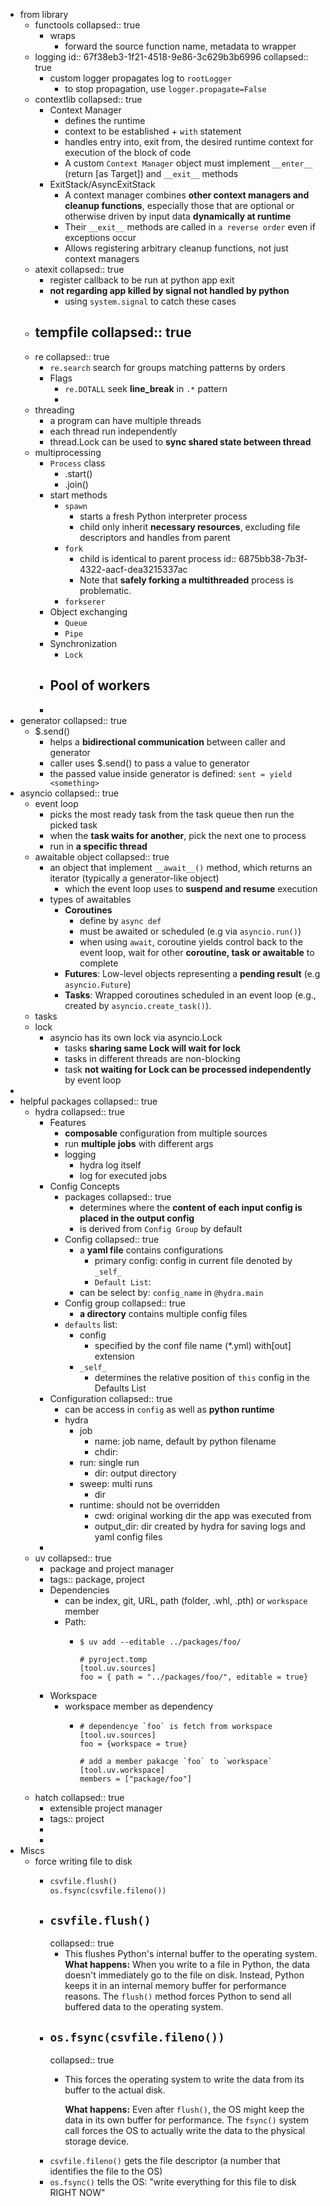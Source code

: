 - from library
	- functools
	  collapsed:: true
		- wraps
			- forward the source function name, metadata to wrapper
	- logging
	  id:: 67f38eb3-1f21-4518-9e86-3c629b3b6996
	  collapsed:: true
		- custom logger propagates log to `rootLogger`
			- to stop propagation, use `logger.propagate=False`
	- contextlib
	  collapsed:: true
		- Context Manager
			- defines the runtime
			- context to be established + `with` statement
			- handles entry into, exit from, the desired runtime context for execution of the block of code
			- A custom `Context Manager` object must implement `__enter__` (return [as Target]) and `__exit__` methods
		- ExitStack/AsyncExitStack
			- A context manager combines **other context managers and cleanup functions**, especially those that are optional or otherwise driven by input data **dynamically at runtime**
			- Their `__exit__` methods are called in `a reverse order` even if exceptions occur
			- Allows registering arbitrary cleanup functions, not just context managers
	- atexit
	  collapsed:: true
		- register callback to be run at python app exit
		- **not regarding app killed by signal not handled by python**
			- using `system.signal` to catch these cases
	- tempfile
	  collapsed:: true
		-
	- re
	  collapsed:: true
		- `re.search` search for groups matching patterns by orders
		- Flags
			- `re.DOTALL` seek **line_break** in `.*` pattern
			-
	- threading
		- a program can have multiple threads
		- each thread run independently
		- thread.Lock can be used to **sync shared state between thread**
	- multiprocessing
		- `Process` class
			- .start()
			- .join()
		- start methods
			- `spawn`
				- starts a fresh Python interpreter process
				- child only inherit **necessary resources**, excluding file descriptors and handles from parent
			- `fork`
				- child is identical to parent process
				  id:: 6875bb38-7b3f-4322-aacf-dea3215337ac
				- Note that **safely forking a multithreaded** process is problematic.
			- `forkserer`
		- Object exchanging
			- `Queue`
			- `Pipe`
		- Synchronization
			- `Lock`
		- Pool of workers
			-
		-
- generator
  collapsed:: true
	- $.send()
		- helps a **bidirectional communication** between caller and generator
		- caller uses $.send() to pass a value to generator
		- the passed value inside generator is defined: `sent = yield <something>`
- asyncio
  collapsed:: true
	- event loop
		- picks the most ready task from the task queue then run the picked task
		- when the **task waits for another**, pick the next one to process
		- run in **a specific thread**
	- awaitable object
	  collapsed:: true
		- an object that implement `__await__()` method, which returns an iterator (typically a generator-like object)
			- which the event loop uses to **suspend and resume** execution
		- types of awaitables
			- **Coroutines**
				- define by `async def`
				- must be awaited or scheduled (e.g via `asyncio.run()`)
				- when using `await`, coroutine yields control back to the event loop, wait for other **coroutine, task or awaitable** to complete
			- **Futures**: Low-level objects representing a **pending result** (e.g `asyncio.Future`)
			- **Tasks**: Wrapped coroutines scheduled in an event loop (e.g., created by `asyncio.create_task()`).
	- tasks
	- lock
		- asyncio has its own lock via asyncio.Lock
			- tasks **sharing same Lock will wait for lock**
			- tasks in different threads are non-blocking
			- task **not waiting for Lock can be processed independently** by event loop
-
- helpful packages
  collapsed:: true
	- hydra
	  collapsed:: true
		- Features
			- **composable** configuration from multiple sources
			- run **multiple jobs** with different args
			- logging
				- hydra log itself
				- log for executed jobs
		- Config Concepts
			- packages
			  collapsed:: true
				- determines where the **content of each input config is placed in the output config**
				- is derived from `Config Group` by default
			- Config
			  collapsed:: true
				- a **yaml file** contains configurations
					- primary config: config in current file denoted by `_self_`
					- `Default List`:
				- can be select by: `config_name` in `@hydra.main`
			- Config group
			  collapsed:: true
				- **a directory** contains multiple config files
			- `defaults` list:
				- config
					- specified by the conf file name (*.yml) with[out] extension
				- `_self_`
					- determines the relative position of `this` config in the Defaults List
		- Configuration
		  collapsed:: true
			- can be access in `config` as well as **python runtime**
			- hydra
				- job
					- name: job name, default by python filename
					- chdir:
				- run: single run
					- dir: output directory
				- sweep: multi runs
					- dir
				- runtime: should not be overridden
					- cwd: original working dir the app was executed from
					- output_dir: dir created by hydra for saving logs and yaml config files
		-
	- uv
	  collapsed:: true
		- package and project manager
		- tags:: package, project
		- Dependencies
			- can be index, git, URL, path (folder, .whl, .pth) or `workspace` member
			- Path:
				- ```
				  $ uv add --editable ../packages/foo/
				  
				  # pyroject.tomp
				  [tool.uv.sources]
				  foo = { path = "../packages/foo/", editable = true}
				  ```
		- Workspace
			- workspace member as dependency
				- ```
				  # dependencye `foo` is fetch from workspace
				  [tool.uv.sources]
				  foo = {workspace = true}
				  
				  # add a member pakacge `foo` to `workspace`
				  [tool.uv.workspace]
				  members = ["package/foo"]
				  ```
	- hatch
	  collapsed:: true
		- extensible project manager
		- tags:: project
		-
		-
- Miscs
	- force writing file to disk
		- ```python
		  csvfile.flush()
		  os.fsync(csvfile.fileno())
		  ```
		- ## `csvfile.flush()`
		  collapsed:: true
			- This flushes Python's internal buffer to the operating system.
			  **What happens:** When you write to a file in Python, the data doesn't immediately go to the file on disk. Instead, Python keeps it in an internal memory buffer for performance reasons. The `flush()` method forces Python to send all buffered data to the operating system.
		- ## `os.fsync(csvfile.fileno())`
		  collapsed:: true
			- This forces the operating system to write the data from its buffer to the actual disk.
			  
			  **What happens:** Even after `flush()`, the OS might keep the data in its own buffer for performance. The `fsync()` system call forces the OS to actually write the data to the physical storage device.
		- `csvfile.fileno()` gets the file descriptor (a number that identifies the file to the OS)
		- `os.fsync()` tells the OS: "write everything for this file to disk RIGHT NOW"
